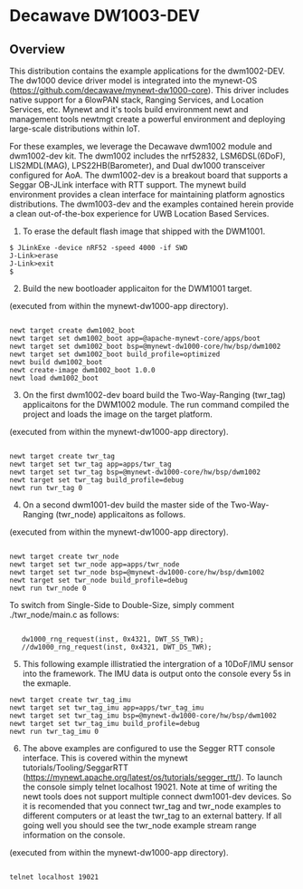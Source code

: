<!--
#
# Licensed to the Apache Software Foundation (ASF) under one
# or more contributor license agreements.  See the NOTICE file
# distributed with this work for additional information
# regarding copyright ownership.  The ASF licenses this file
# to you under the Apache License, Version 2.0 (the
# "License"); you may not use this file except in compliance
# with the License.  You may obtain a copy of the License at
#
# http://www.apache.org/licenses/LICENSE-2.0
#
# Unless required by applicable law or agreed to in writing,
# software distributed under the License is distributed on an
# "AS IS" BASIS, WITHOUT WARRANTIES OR CONDITIONS OF ANY
#  KIND, either express or implied.  See the License for the
# specific language governing permissions and limitations
# under the License.
#
-->

# Decawave DW1003-DEV 

## Overview

This distribution contains the example applications for the dwm1002-DEV. The dw1000 device driver model is integrated into the mynewt-OS (https://github.com/decawave/mynewt-dw1000-core). This driver includes native support for a 6lowPAN stack, Ranging Services, and Location Services, etc. Mynewt and it's tools build environment newt and management tools newtmgt create a powerful environment and deploying large-scale distributions within IoT.

For these examples, we leverage the Decawave dwm1002 module and dwm1002-dev kit. The dwm1002 includes the nrf52832, LSM6DSL(6DoF), LIS2MDL(MAG), LPS22HB(Barometer), and Dual dw1000 transceiver configured for AoA. The dwm1002-dev is a breakout board that supports a Seggar OB-JLink interface with RTT support. The mynewt build environment provides a clean interface for maintaining platform agnostics distributions. The dwm1003-dev and the examples contained herein provide a clean out-of-the-box experience for UWB Location Based Services.

1. To erase the default flash image that shipped with the DWM1001.

```no-highlight
$ JLinkExe -device nRF52 -speed 4000 -if SWD
J-Link>erase
J-Link>exit
$ 
```

2. Build the new bootloader applicaiton for the DWM1001 target.

(executed from within the mynewt-dw1000-app directory).

```no-highlight

newt target create dwm1002_boot
newt target set dwm1002_boot app=@apache-mynewt-core/apps/boot
newt target set dwm1002_boot bsp=@mynewt-dw1000-core/hw/bsp/dwm1002
newt target set dwm1002_boot build_profile=optimized 
newt build dwm1002_boot
newt create-image dwm1002_boot 1.0.0
newt load dwm1002_boot

```

3. On the first dwm1002-dev board build the Two-Way-Ranging (twr_tag) applicaitons for the DWM1002 module. The run command compiled the project and loads the image on the target platform.

(executed from within the mynewt-dw1000-app directory).

```no-highlight

newt target create twr_tag
newt target set twr_tag app=apps/twr_tag
newt target set twr_tag bsp=@mynewt-dw1000-core/hw/bsp/dwm1002
newt target set twr_tag build_profile=debug 
newt run twr_tag 0

```

4. On a second dwm1001-dev build the master side of the Two-Way-Ranging (twr_node) applicaitons as follows. 

(executed from within the mynewt-dw1000-app directory).

```no-highlight

newt target create twr_node 
newt target set twr_node app=apps/twr_node
newt target set twr_node bsp=@mynewt-dw1000-core/hw/bsp/dwm1002
newt target set twr_node build_profile=debug 
newt run twr_node 0

```
To switch from Single-Side to Double-Size, simply comment ./twr_node/main.c as follows: 
```no-highlight

   dw1000_rng_request(inst, 0x4321, DWT_SS_TWR);
   //dw1000_rng_request(inst, 0x4321, DWT_DS_TWR);

```


5. This following example illistratied the intergration of a 10DoF/IMU sensor into the framework. The IMU data is output onto the console every 5s in the exmaple.

```
newt target create twr_tag_imu
newt target set twr_tag_imu app=apps/twr_tag_imu
newt target set twr_tag_imu bsp=@mynewt-dw1000-core/hw/bsp/dwm1002
newt target set twr_tag_imu build_profile=debug
newt run twr_tag_imu 0
```

6. The above examples are configured to use the Segger RTT console interface. This is covered within the mynewt tutorials/Tooling/SeggarRTT (https://mynewt.apache.org/latest/os/tutorials/segger_rtt/). To launch the console simply telnet localhost 19021. Note at time of writing the newt tools does not support multiple connect dwm1001-dev devices. So it is recomended that you connect twr_tag and twr_node examples to different computers or at least the twr_tag to an external battery. If all going well you should see the twr_node example stream range information on the console. 

(executed from within the mynewt-dw1000-app directory).

```no-highlight

telnet localhost 19021

```
